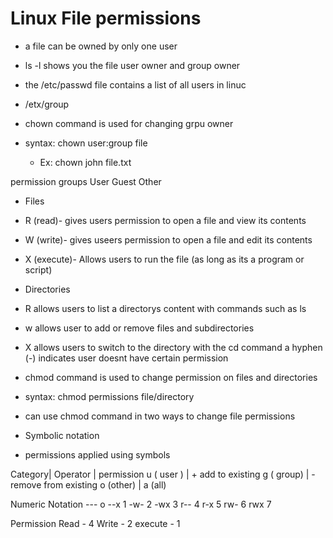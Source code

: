 # Linux File permissions 

* a file can be owned by only one user 
* ls -l shows you the file user owner and group owner 
* the /etc/passwd file contains a list of all users in linuc 
* /etx/group 

* chown command is used for changing grpu owner
* syntax: chown user:group file 

    * Ex: chown john file.txt
  
permission groups User Guest Other 

* Files 
* R (read)- gives users permission to open a file and view its contents 
* W (write)- gives useers permission to open a file and edit its contents 
* X (execute)- Allows users to run the file (as long as its a program or script) 

* Directories
* R allows users to list a directorys content with commands such as ls 
* w allows user to add or remove files and subdirectories 
* X allows users to switch to the directory with the cd command 
a hyphen (-) indicates user doesnt have certain permission


* chmod command is used to change permission on files and directories 
* syntax: chmod permissions file/directory 
* can use chmod command in two ways to change file permissions 

* Symbolic notation 
* permissions applied using symbols 

Category| Operator | permission 
u ( user ) | + add to existing 
g ( group) | - remove from existing 
o (other)  |
a (all) 

Numeric Notation 
--- o 
--x 1 
-w- 2 
-wx 3
r-- 4
r-x 5
rw- 6
rwx 7

Permission 
Read - 4 
Write - 2 
execute - 1



